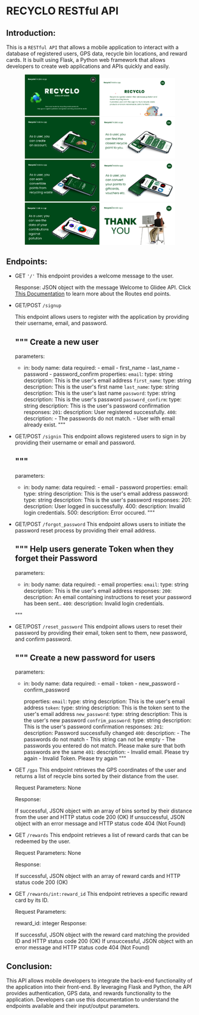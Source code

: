 
# RECYCLO RESTful API

## Introduction:

This is a `RESTful API` that allows a mobile application to interact with a database of registered users, GPS data, recycle bin locations, and reward cards. It is built using Flask, a Python web framework that allows developers to create web applications and APIs quickly and easily.

<p align="center">
<img src="static/RECYCLO LOGO 1.png" alt="Recyclo logo 1" width="200"/>
<img src="static/RECYCLO LOGO 2.png" alt="Recyclo logo 2" width="200"/>
<img src="static/RECYCLO LOGO 3.png" alt="Recyclo logo 3" width="200"/>
<img src="static/RECYCLO LOGO 4.png" alt="Recyclo logo 4" width="200"/>
<img src="static/RECYCLO LOGO 5.png" alt="Recyclo logo 5" width="200"/>
<img src="static/RECYCLO LOGO 6.png" alt="Recyclo logo 6" width="200"/>
<img src="static/RECYCLO LOGO 7.png" alt="Recyclo logo 7" width="200"/>
<img src="static/RECYCLO LOGO 8.png" alt="Recyclo logo 8" width="200"/>
</p>


## Endpoints:

- GET `'/'`
    This endpoint provides a welcome message to the user.

    Response: JSON object with the message Welcome to Glidee API. Click <a href="https://github.com/Damieee/Recyclo/blob/main/Documentation.md">This Documentation</a> to learn more about the Routes end points.


- GET/POST `/signup`
  
    This endpoint allows users to register with the application by providing their username, email, and password.

    """
    Create a new user
    ---
    parameters:
    -   in: body
        name: data
        required:
            - email
            - first_name
            - last_name
            - password
            - password_confirm
        properties:
            `email`:
                type: string
                description: This is the user's email address
            `first_name`:
                type: string
                description: This is the user's first name
            `last_name`:
                type: string
                description: This is the user's last name
            `password`:
                type: string
                description: This is the user's password
            `password_confirm`:
                type: string
                description: This is the user's password confirmation
    responses:
        `201`:
            description: User registered successfully.
        `400`:
            description: 
                - The passwords do not match.
                - User with email already exist.
    """

- GET/POST `/signin`
    This endpoint allows registered users to sign in by providing their username or email and password.

    """
    ---
    parameters:
    -   in: body
        name: data
        required:
            - email
            - password
        properties:
            email:
                type: string
                description: This is the user's email address
            password:
                type: string
                description: This is the user's password
    responses:
        201:
            description: User logged in successfully.
        400:
            description: Invalid login credentials.
        500:
            description: Error occured.
    """

- GET/POST `/forgot_password`
    This endpoint allows users to initiate the password reset process by providing their email address.

    """
    Help users generate Token when they forget their Password
    ---
    parameters:
    -   in: body
        name: data
        required:
            - email
        properties:
            `email`:
                type: string
                description: This is the user's email address
    responses:
        `200`:
            description: An email containing instructions to reset your password has been sent..
        `400`:
            description: Invalid login credentials.

    """

- GET/POST `/reset_password`
    This endpoint allows users to reset their password by providing their email, token sent to them, new password, and confirm password.

    """
    Create a new password for users
    ---
    parameters:
    -   in: body
        name: data
        required:
            - email
            - token
            - new_password
            - confirm_password

        properties:
            `email`:
                type: string
                description: This is the user's email address
            `token`:
                type: string
                description: This is the token sent to the user's email address
            `new_password`:
                type: string
                description: This is the user's new password
            `confrim_password`:
                type: string
                description: This is the user's password confirmation
        responses:
            `201`:
                description: Password successfully changed
            `400`:
                description: 
                    - The passwords do not match
                    - This string can not be empty
                    - The passwords you entered do not match. Please make sure that both passwords are the same
            `401`:
                description: 
                    - Invalid email. Please try again
                    - Invalid Token. Please try again
        """


- GET `/gps`
    This endpoint retrieves the GPS coordinates of the user and returns a list of recycle bins sorted by their distance from the user.

    Request Parameters: None

    Response:

    If successful, JSON object with an array of bins sorted by their distance from the user and HTTP status code 200 (OK)
    If unsuccessful, JSON object with an error message and HTTP status code 404 (Not Found)

- GET `/rewards`
    This endpoint retrieves a list of reward cards that can be redeemed by the user.

    Request Parameters: None

    Response:

    If successful, JSON object with an array of reward cards and HTTP status code 200 (OK)

- GET `/rewards/int:reward_id`
    This endpoint retrieves a specific reward card by its ID.

    Request Parameters:

    reward_id: integer
    Response:

    If successful, JSON object with the reward card matching the provided ID and HTTP status code 200 (OK)
    If unsuccessful, JSON object with an error message and HTTP status code 404 (Not Found)

## Conclusion:

This API allows mobile developers to integrate the back-end functionality of the application into their front-end. By leveraging Flask and Python, the API provides authentication, GPS data, and rewards functionality to the application. Developers can use this documentation to understand the endpoints available and their input/output parameters.